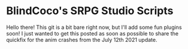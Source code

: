 # BlindCoco's SRPG Studio Scripts

Hello there! 
This git is a bit bare right now, but I'll add some fun plugins soon!
I just wanted to get this posted as soon as possible to share the quickfix for the anim crashes from the July 12th 2021 update.
